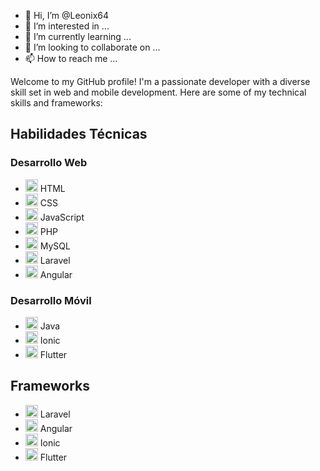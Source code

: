 - 👋 Hi, I’m @Leonix64
- 👀 I’m interested in ...
- 🌱 I’m currently learning ...
- 💞️ I’m looking to collaborate on ...
- 📫 How to reach me ...


Welcome to my GitHub profile! I'm a passionate developer with a diverse skill set in web and mobile development. Here are some of my technical skills and frameworks:

## Habilidades Técnicas

### Desarrollo Web
- <img src="https://www.freepnglogos.com/uploads/html5-logo-png/html5-logo-html-logo-0.png" alt="HTML" width="20"/> HTML
- <img src="https://www.example.com/css-icon.png" alt="CSS" width="20"/> CSS
- <img src="https://www.example.com/javascript-icon.png" alt="JavaScript" width="20"/> JavaScript
- <img src="https://www.example.com/php-icon.png" alt="PHP" width="20"/> PHP
- <img src="https://www.example.com/mysql-icon.png" alt="MySQL" width="20"/> MySQL
- <img src="https://www.example.com/laravel-icon.png" alt="Laravel" width="20"/> Laravel
- <img src="https://www.example.com/angular-icon.png" alt="Angular" width="20"/> Angular

### Desarrollo Móvil
- <img src="https://www.example.com/java-icon.png" alt="Java" width="20"/> Java
- <img src="https://www.example.com/ionic-icon.png" alt="Ionic" width="20"/> Ionic
- <img src="https://www.example.com/flutter-icon.png" alt="Flutter" width="20"/> Flutter

## Frameworks

- <img src="https://www.example.com/laravel-icon.png" alt="Laravel" width="20"/> Laravel
- <img src="https://www.example.com/angular-icon.png" alt="Angular" width="20"/> Angular
- <img src="https://www.example.com/ionic-icon.png" alt="Ionic" width="20"/> Ionic
- <img src="https://www.example.com/flutter-icon.png" alt="Flutter" width="20"/> Flutter

<!---
Leonix64/Leonix64 is a ✨ special ✨ repository because its `README.md` (this file) appears on your GitHub profile.
You can click the Preview link to take a look at your changes.
--->
